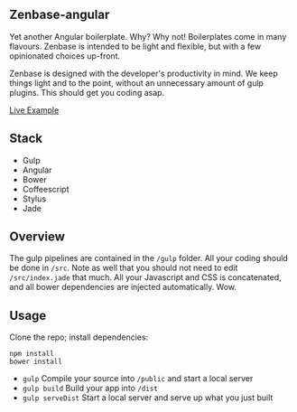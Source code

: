 ## Zenbase-angular

Yet another Angular boilerplate. Why? Why not! Boilerplates come in many flavours. Zenbase is intended to be light and flexible, but with a few opinionated choices up-front.

Zenbase is designed with the developer's productivity in mind. We keep things light and to the point, without an unnecessary amount of gulp plugins. This should get you coding asap.

[Live Example](http://axiomzen.github.io/zenbase-angular)

## Stack

- Gulp
- Angular
- Bower
- Coffeescript
- Stylus
- Jade


## Overview

The gulp pipelines are contained in the `/gulp` folder. All your coding should be done in `/src`. Note as well that you should not need to edit `/src/index.jade` that much. All your Javascript and CSS is concatenated, and all bower dependencies are injected automatically. Wow.

## Usage

Clone the repo; install dependencies:

```
npm install
bower install
```

- `gulp` Compile your source into `/public` and start a local server
- `gulp build` Build your app into `/dist`
- `gulp serveDist` Start a local server and serve up what you just built
